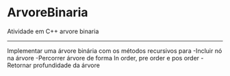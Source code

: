 # ArvoreBinaria
Atividade em C++ arvore binaria

--------------------------------

Implementar uma árvore binária com os métodos recursivos para
-Incluir nó na árvore
-Percorrer árvore de forma In order, pre order e pos order
-Retornar profundidade da árvore

